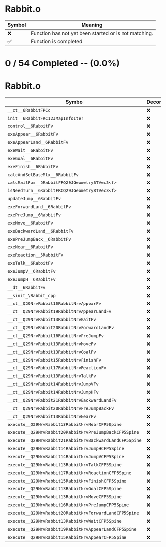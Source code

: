 # Rabbit.o
| Symbol | Meaning 
| ------------- | ------------- 
| :x: | Function has not yet been started or is not matching. 
| :white_check_mark: | Function is completed. 


# 0 / 54 Completed -- (0.0%)
# Rabbit.o
| Symbol | Decompiled? |
| ------------- | ------------- |
| `__ct__6RabbitFPCc` | :x: |
| `init__6RabbitFRC12JMapInfoIter` | :x: |
| `control__6RabbitFv` | :x: |
| `exeAppear__6RabbitFv` | :x: |
| `exeAppearLand__6RabbitFv` | :x: |
| `exeWait__6RabbitFv` | :x: |
| `exeGoal__6RabbitFv` | :x: |
| `exeFinish__6RabbitFv` | :x: |
| `calcAndSetBaseMtx__6RabbitFv` | :x: |
| `calcRailPos__6RabbitFPQ29JGeometry8TVec3<f>` | :x: |
| `isNeedTurn__6RabbitFRCQ29JGeometry8TVec3<f>` | :x: |
| `updateJump__6RabbitFv` | :x: |
| `exeForwardLand__6RabbitFv` | :x: |
| `exePreJump__6RabbitFv` | :x: |
| `exeMove__6RabbitFv` | :x: |
| `exeBackwardLand__6RabbitFv` | :x: |
| `exePreJumpBack__6RabbitFv` | :x: |
| `exeNear__6RabbitFv` | :x: |
| `exeReaction__6RabbitFv` | :x: |
| `exeTalk__6RabbitFv` | :x: |
| `exeJumpV__6RabbitFv` | :x: |
| `exeJumpH__6RabbitFv` | :x: |
| `__dt__6RabbitFv` | :x: |
| `__sinit_\Rabbit_cpp` | :x: |
| `__ct__Q29NrvRabbit15RabbitNrvAppearFv` | :x: |
| `__ct__Q29NrvRabbit19RabbitNrvAppearLandFv` | :x: |
| `__ct__Q29NrvRabbit13RabbitNrvWaitFv` | :x: |
| `__ct__Q29NrvRabbit20RabbitNrvForwardLandFv` | :x: |
| `__ct__Q29NrvRabbit16RabbitNrvPreJumpFv` | :x: |
| `__ct__Q29NrvRabbit13RabbitNrvMoveFv` | :x: |
| `__ct__Q29NrvRabbit13RabbitNrvGoalFv` | :x: |
| `__ct__Q29NrvRabbit15RabbitNrvFinishFv` | :x: |
| `__ct__Q29NrvRabbit17RabbitNrvReactionFv` | :x: |
| `__ct__Q29NrvRabbit13RabbitNrvTalkFv` | :x: |
| `__ct__Q29NrvRabbit14RabbitNrvJumpVFv` | :x: |
| `__ct__Q29NrvRabbit14RabbitNrvJumpHFv` | :x: |
| `__ct__Q29NrvRabbit21RabbitNrvBackwardLandFv` | :x: |
| `__ct__Q29NrvRabbit20RabbitNrvPreJumpBackFv` | :x: |
| `__ct__Q29NrvRabbit13RabbitNrvNearFv` | :x: |
| `execute__Q29NrvRabbit13RabbitNrvNearCFP5Spine` | :x: |
| `execute__Q29NrvRabbit20RabbitNrvPreJumpBackCFP5Spine` | :x: |
| `execute__Q29NrvRabbit21RabbitNrvBackwardLandCFP5Spine` | :x: |
| `execute__Q29NrvRabbit14RabbitNrvJumpHCFP5Spine` | :x: |
| `execute__Q29NrvRabbit14RabbitNrvJumpVCFP5Spine` | :x: |
| `execute__Q29NrvRabbit13RabbitNrvTalkCFP5Spine` | :x: |
| `execute__Q29NrvRabbit17RabbitNrvReactionCFP5Spine` | :x: |
| `execute__Q29NrvRabbit15RabbitNrvFinishCFP5Spine` | :x: |
| `execute__Q29NrvRabbit13RabbitNrvGoalCFP5Spine` | :x: |
| `execute__Q29NrvRabbit13RabbitNrvMoveCFP5Spine` | :x: |
| `execute__Q29NrvRabbit16RabbitNrvPreJumpCFP5Spine` | :x: |
| `execute__Q29NrvRabbit20RabbitNrvForwardLandCFP5Spine` | :x: |
| `execute__Q29NrvRabbit13RabbitNrvWaitCFP5Spine` | :x: |
| `execute__Q29NrvRabbit19RabbitNrvAppearLandCFP5Spine` | :x: |
| `execute__Q29NrvRabbit15RabbitNrvAppearCFP5Spine` | :x: |
